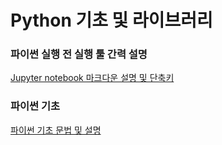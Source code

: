 # Python 기초 및 라이브러리

### 파이썬 실행 전 실행 툴 간력 설명
[Jupyter notebook 마크다운 설명 및 단축키](./Jupyter%20마크%20다운%20및%20단축키.ipynb)

### 파이썬 기초
[파이썬 기초 문법 및 설명](./1.%20Python%20기초.ipynb)
